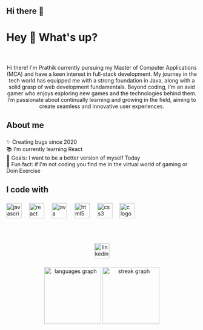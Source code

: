## Hi there 👋

<h1 align="left">Hey 👋 What's up?</h1>

###

<br clear="both">

<p align="center">Hi there! I'm Prathik currently pursuing my Master of Computer Applications (MCA) and have a keen interest in full-stack development. My journey in the tech world has equipped me with a strong foundation in Java, along with a solid grasp of web development fundamentals. Beyond coding, I’m an avid gamer who enjoys exploring new games and the technologies behind them. I’m passionate about continually learning and growing in the field, aiming to create seamless and innovative user experiences.</p>

###

<h2 align="left">About me</h2>

###

<p align="left">✨ Creating bugs since 2020<br>📚 I'm currently learning React<br>🎯 Goals: I want to be a better version of myself Today<br>🎲 Fun fact: if I'm not coding you find me in the virtual world of gaming or Doin Exercise</p>

###

<h2 align="left">I code with</h2>

###

<div align="left">
  <img src="https://cdn.jsdelivr.net/gh/devicons/devicon/icons/javascript/javascript-original.svg" height="40" alt="javascript logo"  />
  <img width="12" />
  <img src="https://cdn.jsdelivr.net/gh/devicons/devicon/icons/react/react-original.svg" height="40" alt="react logo"  />
  <img width="12" />
  <img src="https://cdn.jsdelivr.net/gh/devicons/devicon/icons/java/java-original.svg" height="40" alt="java logo"  />
  <img width="12" />
  <img src="https://cdn.jsdelivr.net/gh/devicons/devicon/icons/html5/html5-original.svg" height="40" alt="html5 logo"  />
  <img width="12" />
  <img src="https://cdn.jsdelivr.net/gh/devicons/devicon/icons/css3/css3-original.svg" height="40" alt="css3 logo"  />
  <img width="12" />
  <img src="https://cdn.jsdelivr.net/gh/devicons/devicon/icons/c/c-original.svg" height="40" alt="c logo"  />
</div>

###

<img src="https://raw.githubusercontent.com/Prat33k18/Prat33k18/output/snake.svg" alt="" />


###


<br clear="both">

<div align="center">
<a href = "https://www.linkedin.com/in/prathikr1803" > <img src="https://img.shields.io/static/v1?message=LinkedIn&logo=linkedin&label=&color=0077B5&logoColor=white&labelColor=&style=for-the-badge" height="40" alt="linkedin logo"  /></a>
</div>

###

<div align="center">
  <img src="https://github-readme-stats.vercel.app/api/top-langs?username=Prat33k18&locale=en&hide_title=false&layout=compact&card_width=320&langs_count=5&theme=dracula&hide_border=false&order=2" height="150" alt="languages graph"  />
  <img src="https://streak-stats.demolab.com?user=Prat33k18&locale=en&mode=daily&theme=dracula&hide_border=false&border_radius=5&order=3" height="150" alt="streak graph"  />
</div>

###
